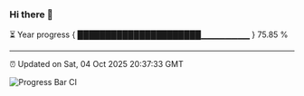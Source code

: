 ### Hi there 👋

⏳ Year progress { ██████████████████████▁▁▁▁▁▁▁▁ } 75.85 %

---

⏰ Updated on Sat, 04 Oct 2025 20:37:33 GMT

![Progress Bar CI](https://github.com/IshwaranRudhara/GIT-ACTION/workflows/Progress%20Bar%20CI/badge.svg)
